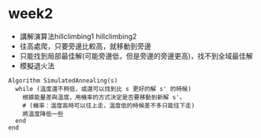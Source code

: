# week2
* 講解演算法hillclimbing1 hillclimbing2
 * 往高處爬，只要旁邊比較高，就移動到旁邊
 * 只能找到局部最佳解(可能旁邊低，但是旁邊的旁邊更高)，找不到全域最佳解
* 模擬退火法
```
Algorithm SimulatedAnnealing(s)
  while (溫度還不夠低，或還可以找到比 s 更好的解 s' 的時候)
    根據能量差與溫度，用機率的方式決定是否要移動到新解 s'。
    # (機率：溫度高時可以往上走，溫度低的時候差不多只能往下走)
    將溫度降低一些
  end
end
```